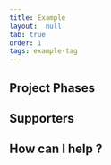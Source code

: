 ```yaml
---
title: Example
layout:  null
tab: true
order: 1
tags: example-tag
---
```


## Project Phases


## Supporters


## How can I help ?
